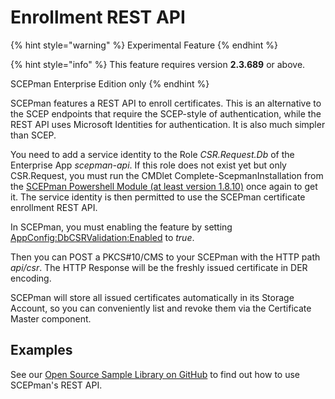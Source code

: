 # Enrollment REST API

{% hint style="warning" %}
Experimental Feature
{% endhint %}

{% hint style="info" %}
This feature requires version **2.3.689** or above.

SCEPman Enterprise Edition only
{% endhint %}

SCEPman features a REST API to enroll certificates. This is an alternative to the SCEP endpoints that require the SCEP-style of authentication, while the REST API uses Microsoft Identities for authentication. It is also much simpler than SCEP.

You need to add a service identity to the Role _CSR.Request.Db_ of the Enterprise App _scepman-api_. If this role does not exist yet but only CSR.Request, you must run the CMDlet Complete-ScepmanInstallation from the [SCEPman Powershell Module (at least version 1.8.10)](https://www.powershellgallery.com/packages/SCEPman) once again to get it. The service identity is then permitted to use the SCEPman certificate enrollment REST API.

In SCEPman, you must enabling the feature by setting [AppConfig:DbCSRValidation:Enabled](../scepman-configuration/optional/application-settings/dbcsr-validation.md) to _true_.

Then you can POST a PKCS#10/CMS to your SCEPman with the HTTP path _api/csr_. The HTTP Response will be the freshly issued certificate in DER encoding.

SCEPman will store all issued certificates automatically in its Storage Account, so you can conveniently list and revoke them via the Certificate Master component.

## Examples

See our [Open Source Sample Library on GitHub](https://github.com/scepman/csr-request) to find out how to use SCEPman's REST API.